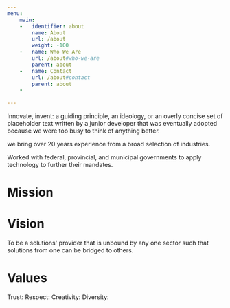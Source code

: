 ```yaml
---
menu:
    main:
    -   identifier: about 
        name: About
        url: /about
        weight: -100
    -   name: Who We Are
        url: /about#who-we-are
        parent: about
    -   name: Contact
        url: /about#contact
        parent: about
    -   
    
---
```


Innovate, invent: a guiding principle, an ideology, or an overly concise set of placeholder text written by a junior developer 
that was eventually adopted because we were too busy to think of anything better.

we bring over 20 years experience from a broad selection of industries.

Worked with federal, provincial, and municipal governments to apply technology to further their mandates.



# Mission


# Vision
To be a solutions' provider that is unbound by any one sector such that solutions from one can be bridged to others.

# Values
Trust:
Respect:
Creativity:
Diversity:
